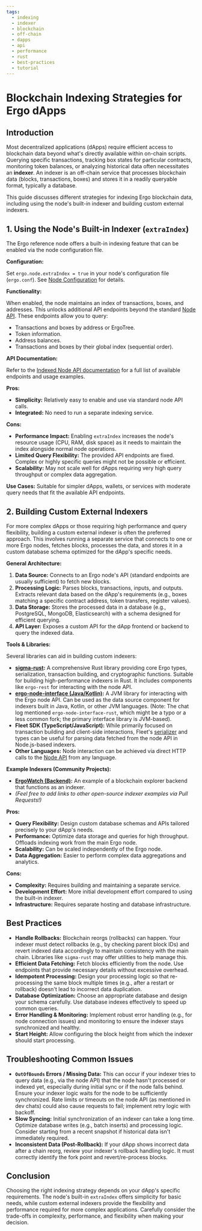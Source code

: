 ```yaml
---
tags:
  - indexing
  - indexer
  - blockchain
  - off-chain
  - dapps
  - api
  - performance
  - rust
  - best-practices
  - tutorial
---
```


# Blockchain Indexing Strategies for Ergo dApps

## Introduction

Most decentralized applications (dApps) require efficient access to blockchain data beyond what's directly available within on-chain scripts. Querying specific transactions, tracking box states for particular contracts, monitoring token balances, or analyzing historical data often necessitates an **indexer**. An indexer is an off-chain service that processes blockchain data (blocks, transactions, boxes) and stores it in a readily queryable format, typically a database.

This guide discusses different strategies for indexing Ergo blockchain data, including using the node's built-in indexer and building custom external indexers.

## 1. Using the Node's Built-in Indexer (`extraIndex`)

The Ergo reference node offers a built-in indexing feature that can be enabled via the node configuration file.

**Configuration:**

Set `ergo.node.extraIndex = true` in your node's configuration file (`ergo.conf`). See [Node Configuration](node/conf/conf-node.md) for details.

**Functionality:**

When enabled, the node maintains an index of transactions, boxes, and addresses. This unlocks additional API endpoints beyond the standard [Node API](node/swagger.md). These endpoints allow you to query:

*   Transactions and boxes by address or ErgoTree.
*   Token information.
*   Address balances.
*   Transactions and boxes by their global index (sequential order).

**API Documentation:**

Refer to the [Indexed Node API documentation](node/indexed-node.md) for a full list of available endpoints and usage examples.

**Pros:**

*   **Simplicity:** Relatively easy to enable and use via standard node API calls.
*   **Integrated:** No need to run a separate indexing service.

**Cons:**

*   **Performance Impact:** Enabling `extraIndex` increases the node's resource usage (CPU, RAM, disk space) as it needs to maintain the index alongside normal node operations.
*   **Limited Query Flexibility:** The provided API endpoints are fixed. Complex or highly specific queries might not be possible or efficient.
*   **Scalability:** May not scale well for dApps requiring very high query throughput or complex data aggregation.

**Use Cases:** Suitable for simpler dApps, wallets, or services with moderate query needs that fit the available API endpoints.

## 2. Building Custom External Indexers

For more complex dApps or those requiring high performance and query flexibility, building a custom external indexer is often the preferred approach. This involves running a separate service that connects to one or more Ergo nodes, fetches blocks, processes the data, and stores it in a custom database schema optimized for the dApp's specific needs.

**General Architecture:**

1.  **Data Source:** Connects to an Ergo node's API (standard endpoints are usually sufficient) to fetch new blocks.
2.  **Processing Logic:** Parses blocks, transactions, inputs, and outputs. Extracts relevant data based on the dApp's requirements (e.g., boxes matching a specific contract address, token transfers, register values).
3.  **Data Storage:** Stores the processed data in a database (e.g., PostgreSQL, MongoDB, Elasticsearch) with a schema designed for efficient querying.
4.  **API Layer:** Exposes a custom API for the dApp frontend or backend to query the indexed data.

**Tools & Libraries:**

Several libraries can aid in building custom indexers:

*   **[sigma-rust](https://github.com/ergoplatform/sigma-rust):** A comprehensive Rust library providing core Ergo types, serialization, transaction building, and cryptographic functions. Suitable for building high-performance indexers in Rust. It includes components like `ergo-rest` for interacting with the node API.
*   **[ergo-node-interface (Java/Kotlin)](https://github.com/ergoplatform/ergo-node-interface):** A JVM library for interacting with the Ergo node API. Can be used as the data source component for indexers built in Java, Kotlin, or other JVM languages. (Note: The chat log mentioned `ergo-node-interface-rust`, which might be a typo or a less common fork; the primary interface library is JVM-based).
*   **Fleet SDK (TypeScript/JavaScript):** While primarily focused on transaction building and client-side interactions, Fleet's [serializer](../libraries.md#fleet-sdk-typescript--javascript) and types can be useful for parsing data fetched from the node API in Node.js-based indexers.
*   **Other Languages:** Node interaction can be achieved via direct HTTP calls to the [Node API](node/swagger.md) from any language.

**Example Indexers (Community Projects):**

*   **[ErgoWatch (Backend)](https://github.com/abchrisxyz/ergowatch):** An example of a blockchain explorer backend that functions as an indexer.
*   *(Feel free to add links to other open-source indexer examples via Pull Requests!)*

**Pros:**

*   **Query Flexibility:** Design custom database schemas and APIs tailored precisely to your dApp's needs.
*   **Performance:** Optimize data storage and queries for high throughput. Offloads indexing work from the main Ergo node.
*   **Scalability:** Can be scaled independently of the Ergo node.
*   **Data Aggregation:** Easier to perform complex data aggregations and analytics.

**Cons:**

*   **Complexity:** Requires building and maintaining a separate service.
*   **Development Effort:** More initial development effort compared to using the built-in indexer.
*   **Infrastructure:** Requires separate hosting and database infrastructure.

## Best Practices

*   **Handle Rollbacks:** Blockchain reorgs (rollbacks) can happen. Your indexer must detect rollbacks (e.g., by checking parent block IDs) and revert indexed data accordingly to maintain consistency with the main chain. Libraries like `sigma-rust` may offer utilities to help manage this.
*   **Efficient Data Fetching:** Fetch blocks efficiently from the node. Use endpoints that provide necessary details without excessive overhead.
*   **Idempotent Processing:** Design your processing logic so that re-processing the same block multiple times (e.g., after a restart or rollback) doesn't lead to incorrect data duplication.
*   **Database Optimization:** Choose an appropriate database and design your schema carefully. Use database indexes effectively to speed up common queries.
*   **Error Handling & Monitoring:** Implement robust error handling (e.g., for node connection issues) and monitoring to ensure the indexer stays synchronized and healthy.
*   **Start Height:** Allow configuring the block height from which the indexer should start processing.

## Troubleshooting Common Issues

*   **`OutOfBounds` Errors / Missing Data:** This can occur if your indexer tries to query data (e.g., via the node API) that the node hasn't processed or indexed yet, especially during initial sync or if the node falls behind. Ensure your indexer logic waits for the node to be sufficiently synchronized. Rate limits or timeouts on the node API (as mentioned in dev chats) could also cause requests to fail; implement retry logic with backoff.
*   **Slow Syncing:** Initial synchronization of an indexer can take a long time. Optimize database writes (e.g., batch inserts) and processing logic. Consider starting from a recent snapshot if historical data isn't immediately required.
*   **Inconsistent Data (Post-Rollback):** If your dApp shows incorrect data after a chain reorg, review your indexer's rollback handling logic. It must correctly identify the fork point and revert/re-process blocks.

## Conclusion

Choosing the right indexing strategy depends on your dApp's specific requirements. The node's built-in `extraIndex` offers simplicity for basic needs, while custom external indexers provide the flexibility and performance required for more complex applications. Carefully consider the trade-offs in complexity, performance, and flexibility when making your decision.
